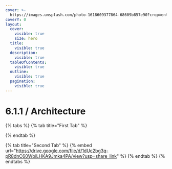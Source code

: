 ```yaml
---
cover: >-
  https://images.unsplash.com/photo-1618609377864-68609b857e90?crop=entropy&cs=srgb&fm=jpg&ixid=M3wxOTcwMjR8MHwxfHNlYXJjaHw0fHxhdWRpb3xlbnwwfHx8fDE3NDU5OTQ1NDF8MA&ixlib=rb-4.0.3&q=85
coverY: 0
layout:
  cover:
    visible: true
    size: hero
  title:
    visible: true
  description:
    visible: true
  tableOfContents:
    visible: true
  outline:
    visible: true
  pagination:
    visible: true
---
```


# 6.1.1 / Architecture

{% tabs %}
{% tab title="First Tab" %}

{% endtab %}

{% tab title="Second Tab" %}
{% embed url="https://drive.google.com/file/d/1dUc2bg3q-pR8dnC60WbiLHKA9Jmka4PA/view?usp=share_link" %}
{% endtab %}
{% endtabs %}
